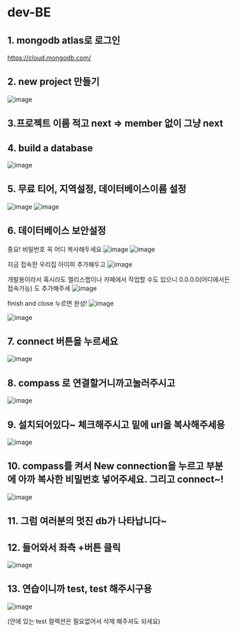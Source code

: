 # dev-BE

## 1. mongodb atlas로 로그인

https://cloud.mongodb.com/

## 2. new project 만들기

![image](https://user-images.githubusercontent.com/68121478/236743000-a5f1f8b5-75f7-4bf4-ae20-b09758e899fd.png)

## 3.프로젝트 이름 적고 next => member 없이 그냥 next

## 4. build a database

![image](https://user-images.githubusercontent.com/68121478/236743272-939b0eaf-fdb2-45d7-a855-02bc17f522c2.png)

## 5. 무료 티어, 지역설정, 데이터베이스이름 설정

![image](https://user-images.githubusercontent.com/68121478/236743512-2b283bdd-9cdd-459a-8c9a-168ae46dea10.png)
![image](https://user-images.githubusercontent.com/68121478/236743591-d2bd14ec-fdc8-4105-825f-946cf008e2c0.png)

## 6. 데이터베이스 보안설정

중요! 비밀번호 꼭 어디 복사해두세요
![image](https://user-images.githubusercontent.com/68121478/236744031-42a6e103-0036-4e35-a613-d0ecc5041758.png)
![image](https://user-images.githubusercontent.com/68121478/236744565-601c4ce0-c17c-4cda-a52d-99eab2a16af2.png)

지금 접속한 우리집 아이피 추가해두고
![image](https://user-images.githubusercontent.com/68121478/236743959-711a9e8d-8e22-4734-b69f-2e3b69ee8b3e.png)

개발용이라서 혹시라도 엘리스랩이나 카페에서 작업할 수도 있으니 0.0.0.0(어디에서든 접속가능) 도 추가해주세
![image](https://user-images.githubusercontent.com/68121478/236744312-731a826b-68ca-4ad0-8af2-8dd58dacb423.png)

finish and close 누르면 완성!
![image](https://user-images.githubusercontent.com/68121478/236744640-e741b985-5b9e-4bc4-be7f-ea4177763185.png)

![image](https://user-images.githubusercontent.com/68121478/236744750-0cb79a52-cbf9-40de-8e70-094eaa8e7391.png)

## 7. connect 버튼을 누르세요

![image](https://user-images.githubusercontent.com/68121478/236744925-6f78acbe-9010-40ea-a631-a966d9e6768f.png)

## 8. compass 로 연결할거니까고눌러주시고

![image](https://user-images.githubusercontent.com/68121478/236745010-57554ca1-b21f-4725-a223-294b87950d4b.png)

## 9. 설치되어있다~ 체크해주시고 밑에 url을 복사해주세용

![image](https://user-images.githubusercontent.com/68121478/236745172-2b348683-556e-4881-a5fc-11659c99b925.png)

## 10. compass를 켜서 New connection을 누르고 <password> 부분에 아까 복사한 비밀번호 넣어주세요. 그리고 connect~!

![image](https://user-images.githubusercontent.com/68121478/236745469-654634a9-fbca-4314-9693-bb3565f6eba2.png)

## 11. 그럼 여러분의 멋진 db가 나타납니다~

## 12. 들어와서 좌측 +버튼 클릭

![image](https://user-images.githubusercontent.com/68121478/236746405-f951e87e-f6bd-4f36-a328-fb93d5b4bc80.png)

## 13. 연습이니까 test, test 해주시구용

![image](https://user-images.githubusercontent.com/68121478/236746541-12cc2f33-21c3-4ffc-a663-ce91d9250355.png)

(안에 있는 test 컬렉션은 필요없어서 삭제 해주셔도 되세요)
